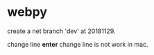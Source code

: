 # webpy
create a net branch 'dev' at 20181129.


change line **enter** change line is not work in mac.

